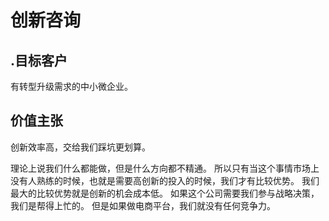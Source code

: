 # 创新咨询

## .目标客户

有转型升级需求的中小微企业。

## 价值主张

创新效率高，交给我们踩坑更划算。

理论上说我们什么都能做，但是什么方向都不精通。
所以只有当这个事情市场上没有人熟练的时候，也就是需要高创新的投入的时候，我们才有比较优势。
我们最大的比较优势就是创新的机会成本低。
如果这个公司需要我们参与战略决策，我们是帮得上忙的。
但是如果做电商平台，我们就没有任何竞争力。

